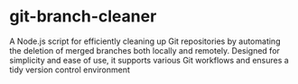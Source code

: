 # git-branch-cleaner
A Node.js script for efficiently cleaning up Git repositories by automating the deletion of merged branches both locally and remotely. Designed for simplicity and ease of use, it supports various Git workflows and ensures a tidy version control environment
